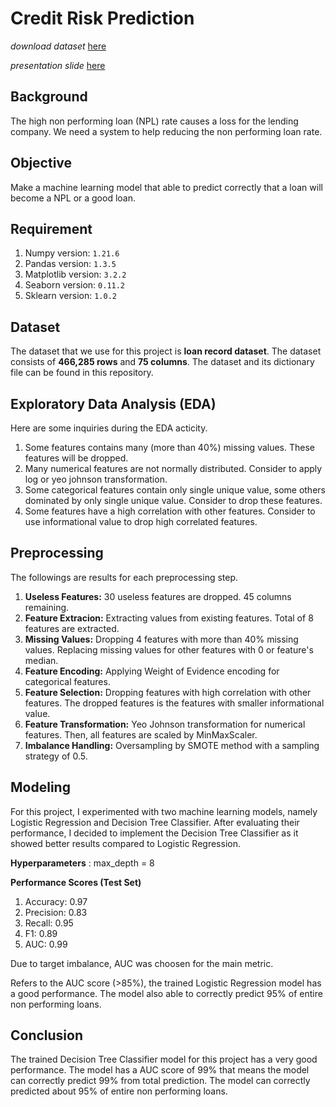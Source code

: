 # **Credit Risk Prediction**

*download dataset* [here](https://rakamin-lms.s3.ap-southeast-1.amazonaws.com/vix-assets/idx-partners/loan_data_2007_2014.csv)

*presentation slide* [here](https://www.canva.com/design/DAFV1rCeUWw/ROvw4_t1EIn63n8ZedxuEA/view?utm_content=DAFV1rCeUWw&utm_campaign=designshare&utm_medium=link2&utm_source=sharebutton)

## **Background**

The high non performing loan (NPL) rate causes a loss for the lending company. We need a system to help reducing the non performing loan rate.

## **Objective**

Make a machine learning model that able to predict correctly that a loan will become a NPL or a good loan.

## **Requirement**
1. Numpy version: `1.21.6`
2. Pandas version: `1.3.5`
3. Matplotlib version: `3.2.2`
4. Seaborn version: `0.11.2`
5. Sklearn version: `1.0.2`

## **Dataset**

The dataset that we use for this project is **loan record dataset**. The dataset consists of **466,285 rows** and **75 columns**. The dataset and its dictionary file can be found in this repository.

## **Exploratory Data Analysis (EDA)**

Here are some inquiries during the EDA acticity.

1. Some features contains many (more than 40%) missing values. These features will be dropped.
2. Many numerical features are not normally distributed. Consider to apply log or yeo johnson transformation.
3. Some categorical features contain only single unique value, some others dominated by only single unique value. Consider to drop these features.
4. Some features have a high correlation with other features. Consider to use informational value to drop high correlated features.

## **Preprocessing**

The followings are results for each preprocessing step.
1. **Useless Features:** 30 useless features are dropped. 45 columns remaining.
2. **Feature Extracion:** Extracting values from existing features. Total of 8 features are extracted.
3. **Missing Values:** Dropping 4 features with more than 40% missing values. Replacing missing values for other features with 0 or feature's median.
4. **Feature Encoding:** Applying Weight of Evidence encoding for categorical features.
5. **Feature Selection:** Dropping features with high correlation with other features. The dropped features is the features with smaller informational value.
6. **Feature Transformation:** Yeo Johnson transformation for numerical features. Then, all features are scaled by MinMaxScaler.
7. **Imbalance Handling:** Oversampling by SMOTE method with a sampling strategy of 0.5.

## **Modeling**

For this project, I experimented with two machine learning models, namely Logistic Regression and Decision Tree Classifier. After evaluating their performance, I decided to implement the Decision Tree Classifier as it showed better results compared to Logistic Regression.

**Hyperparameters** : max_depth = 8

**Performance Scores (Test Set)**

1. Accuracy: 0.97
2. Precision: 0.83
3. Recall: 0.95
4. F1: 0.89
5. AUC: 0.99


Due to target imbalance, AUC was choosen for the main metric.


Refers to the AUC score (>85%), the trained Logistic Regression model has a good performance. The model also able to correctly predict 95% of entire non performing loans.

## **Conclusion**

The trained Decision Tree Classifier model for this project has a very good performance. The model has a AUC score of 99% that means the model can correctly predict 99% from total prediction. The model can correctly predicted about 95% of entire non performing loans.